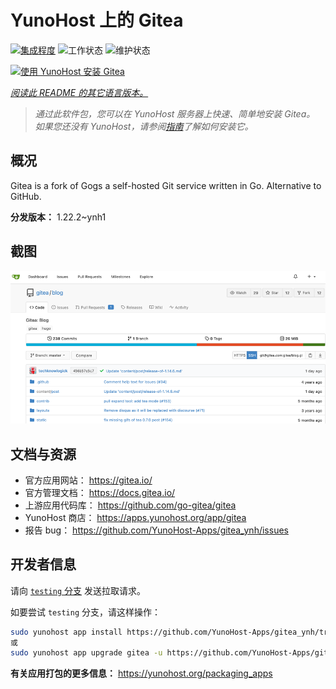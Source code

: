 <!--
注意：此 README 由 <https://github.com/YunoHost/apps/tree/master/tools/readme_generator> 自动生成
请勿手动编辑。
-->

# YunoHost 上的 Gitea

[![集成程度](https://dash.yunohost.org/integration/gitea.svg)](https://ci-apps.yunohost.org/ci/apps/gitea/) ![工作状态](https://ci-apps.yunohost.org/ci/badges/gitea.status.svg) ![维护状态](https://ci-apps.yunohost.org/ci/badges/gitea.maintain.svg)

[![使用 YunoHost 安装 Gitea](https://install-app.yunohost.org/install-with-yunohost.svg)](https://install-app.yunohost.org/?app=gitea)

*[阅读此 README 的其它语言版本。](./ALL_README.md)*

> *通过此软件包，您可以在 YunoHost 服务器上快速、简单地安装 Gitea。*  
> *如果您还没有 YunoHost，请参阅[指南](https://yunohost.org/install)了解如何安装它。*

## 概况

Gitea is a fork of Gogs a self-hosted Git service written in Go. Alternative to GitHub.


**分发版本：** 1.22.2~ynh1

## 截图

![Gitea 的截图](./doc/screenshots/screenshot.png)

## 文档与资源

- 官方应用网站： <https://gitea.io/>
- 官方管理文档： <https://docs.gitea.io/>
- 上游应用代码库： <https://github.com/go-gitea/gitea>
- YunoHost 商店： <https://apps.yunohost.org/app/gitea>
- 报告 bug： <https://github.com/YunoHost-Apps/gitea_ynh/issues>

## 开发者信息

请向 [`testing` 分支](https://github.com/YunoHost-Apps/gitea_ynh/tree/testing) 发送拉取请求。

如要尝试 `testing` 分支，请这样操作：

```bash
sudo yunohost app install https://github.com/YunoHost-Apps/gitea_ynh/tree/testing --debug
或
sudo yunohost app upgrade gitea -u https://github.com/YunoHost-Apps/gitea_ynh/tree/testing --debug
```

**有关应用打包的更多信息：** <https://yunohost.org/packaging_apps>
